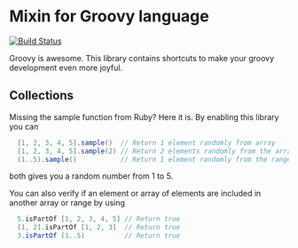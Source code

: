 # Mixin for Groovy language

[![Build Status](https://travis-ci.org/hex0cter/groovy-mixin.svg?branch=master)](https://travis-ci.org/hex0cter/groovy-mixin)


Groovy is awesome. This library contains shortcuts to make your groovy development even more joyful.

## Collections

Missing the sample function from Ruby? Here it is. By enabling this library you can


```groovy
  [1, 2, 3, 4, 5].sample()  // Return 1 element randomly from array
  [1, 2, 3, 4, 5].sample(2) // Return 2 elements randomly from the array
  (1..5).sample()           // Return 1 element randomly from the range
```

both gives you a random number from 1 to 5.

You can also verify if an element or array of elements are included in another array or range by using

```groovy
  5.isPartOf [1, 2, 3, 4, 5] // Return true
  [1, 2].isPartOf [1, 2, 3]  // Return true
  3.isPartOf (1..5)          // Return true
```

